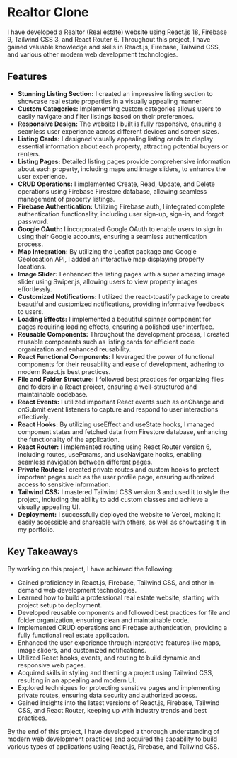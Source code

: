 # Realtor Clone

I have developed a Realtor (Real estate) website using React.js 18, Firebase 9, Tailwind CSS 3, and React Router 6. Throughout this project, I have gained valuable knowledge and skills in React.js, Firebase, Tailwind CSS, and various other modern web development technologies.

## Features

- **Stunning Listing Section:** I created an impressive listing section to showcase real estate properties in a visually appealing manner.
- **Custom Categories:** Implementing custom categories allows users to easily navigate and filter listings based on their preferences.
- **Responsive Design:** The website I built is fully responsive, ensuring a seamless user experience across different devices and screen sizes.
- **Listing Cards:** I designed visually appealing listing cards to display essential information about each property, attracting potential buyers or renters.
- **Listing Pages:** Detailed listing pages provide comprehensive information about each property, including maps and image sliders, to enhance the user experience.
- **CRUD Operations:** I implemented Create, Read, Update, and Delete operations using Firebase Firestore database, allowing seamless management of property listings.
- **Firebase Authentication:** Utilizing Firebase auth, I integrated complete authentication functionality, including user sign-up, sign-in, and forgot password.
- **Google OAuth:** I incorporated Google OAuth to enable users to sign in using their Google accounts, ensuring a seamless authentication process.
- **Map Integration:** By utilizing the Leaflet package and Google Geolocation API, I added an interactive map displaying property locations.
- **Image Slider:** I enhanced the listing pages with a super amazing image slider using Swiper.js, allowing users to view property images effortlessly.
- **Customized Notifications:** I utilized the react-toastify package to create beautiful and customized notifications, providing informative feedback to users.
- **Loading Effects:** I implemented a beautiful spinner component for pages requiring loading effects, ensuring a polished user interface.
- **Reusable Components:** Throughout the development process, I created reusable components such as listing cards for efficient code organization and enhanced reusability.
- **React Functional Components:** I leveraged the power of functional components for their reusability and ease of development, adhering to modern React.js best practices.
- **File and Folder Structure:** I followed best practices for organizing files and folders in a React project, ensuring a well-structured and maintainable codebase.
- **React Events:** I utilized important React events such as onChange and onSubmit event listeners to capture and respond to user interactions effectively.
- **React Hooks:** By utilizing useEffect and useState hooks, I managed component states and fetched data from Firestore database, enhancing the functionality of the application.
- **React Router:** I implemented routing using React Router version 6, including routes, useParams, and useNavigate hooks, enabling seamless navigation between different pages.
- **Private Routes:** I created private routes and custom hooks to protect important pages such as the user profile page, ensuring authorized access to sensitive information.
- **Tailwind CSS:** I mastered Tailwind CSS version 3 and used it to style the project, including the ability to add custom classes and achieve a visually appealing UI.
- **Deployment:** I successfully deployed the website to Vercel, making it easily accessible and shareable with others, as well as showcasing it in my portfolio.

## Key Takeaways

By working on this project, I have achieved the following:

- Gained proficiency in React.js, Firebase, Tailwind CSS, and other in-demand web development technologies.
- Learned how to build a professional real estate website, starting with project setup to deployment.
- Developed reusable components and followed best practices for file and folder organization, ensuring clean and maintainable code.
- Implemented CRUD operations and Firebase authentication, providing a fully functional real estate application.
- Enhanced the user experience through interactive features like maps, image sliders, and customized notifications.
- Utilized React hooks, events, and routing to build dynamic and responsive web pages.
- Acquired skills in styling and theming a project using Tailwind CSS, resulting in an appealing and modern UI.
- Explored techniques for protecting sensitive pages and implementing private routes, ensuring data security and authorized access.
- Gained insights into the latest versions of React.js, Firebase, Tailwind CSS, and React Router, keeping up with industry trends and best practices.

By the end of this project, I have developed a thorough understanding of modern web development practices and acquired the capability to build various types of applications using React.js, Firebase, and Tailwind CSS.


